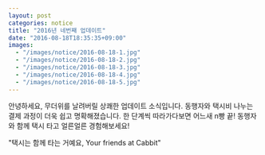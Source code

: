 ```yaml
---
layout: post
categories: notice
title: "2016년 네번째 업데이트"
date: "2016-08-18T18:35:35+09:00"
images:
  - "/images/notice/2016-08-18-1.jpg"
  - "/images/notice/2016-08-18-2.jpg"
  - "/images/notice/2016-08-18-3.jpg"
  - "/images/notice/2016-08-18-4.jpg"
  - "/images/notice/2016-08-18-5.jpg"
---
```


안녕하세요, 무더위를 날려버릴 상쾌한 업데이트 소식입니다.
동행자와 택시비 나누는 결제 과정이 더욱 쉽고 명확해졌습니다.
한 단계씩 따라가다보면 어느새 n빵 끝!
동행자와 함께 택시 타고 얼른얼른 경험해보세요!

"택시는 함께 타는 거예요, Your friends at Cabbit"
